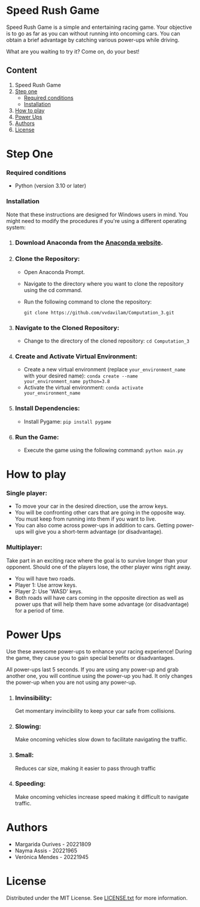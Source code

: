 # Speed Rush Game 

Speed Rush Game is a simple and entertaining racing game. Your objective is to go as far as you can without running into oncoming cars. You can obtain a brief advantage by catching various power-ups while driving.

What are you waiting to try it? Come on, do your best!

## Content
1. Speed Rush Game
2. [Step one](#Step-one)
   - [Required conditions](#Required-conditions)
   - [Installation](#Installation)
3. [How to play](#How-to-play)
4. [Power Ups](#Power-Ups)
5. [Authors](#Authors)
6. [License](#License)

# Step One
### Required conditions
   - Python (version 3.10 or later)
     
### Installation
Note that these instructions are designed for Windows users in mind. You might need to modify the procedures if you're using a different operating system:

1. ### Download Anaconda from the [Anaconda website](https://www.anaconda.com/download).

2. ### Clone the Repository:
   - Open Anaconda Prompt.
   - Navigate to the directory where you want to clone the repository using the cd command.
   - Run the following command to clone the repository:

      `git clone https://github.com/vvdavilam/Computation_3.git`

3. ### Navigate to the Cloned Repository:
   - Change to the directory of the cloned repository:
       `cd Computation_3 `
   
4. ### Create and Activate Virtual Environment:
   - Create a new virtual environment (replace `your_environment_name` with your desired name):
      `conda create --name your_environment_name python=3.8`
   - Activate the virtual environment:
      `conda activate your_environment_name`

5. ### Install Dependencies:
   - Install Pygame:
      `pip install pygame`

6. ### Run the Game:
   - Execute the game using the following command:
      `python main.py`

# How to play
### Single player:
- To move your car in the desired direction, use the arrow keys.
- You will be confronting other cars that are going in the opposite way. You must keep from running into them if you want to live.
- You can also come across power-ups in addition to cars. Getting power-ups will give you a short-term advantage (or disadvantage).

### Multiplayer: 
Take part in an exciting race where the goal is to survive longer than your opponent. Should one of the players lose, the other player wins right away.
- You will have two roads.
- Player 1: Use arrow keys.
- Player 2: Use 'WASD' keys.
- Both roads will have cars coming in the opposite direction as well as power ups that will help them have some advantage (or disadvantage) for a period of time.

# Power Ups
Use these awesome power-ups to enhance your racing experience! During the game, they cause you to gain special benefits or disadvantages.

All power-ups last 5 seconds. If you are using any power-up and grab another one, you will continue using the power-up you had. It only changes the power-up when you are not using any power-up.

1. ### Invinsibility:
   Get momentary invincibility to keep your car safe from collisions.

2. ### Slowing:
   Make oncoming vehicles slow down to facilitate navigating the traffic.

3. ### Small:  
   Reduces car size, making it easier to pass through traffic

4. ### Speeding:
   Make oncoming vehicles increase speed making it difficult to navigate traffic.

# Authors
- Margarida Ourives - 20221809
- Nayma Assis - 20221965
- Verónica Mendes - 20221945

# License 
Distributed under the MIT License. See [LICENSE.txt](LICENSE) for more information.



